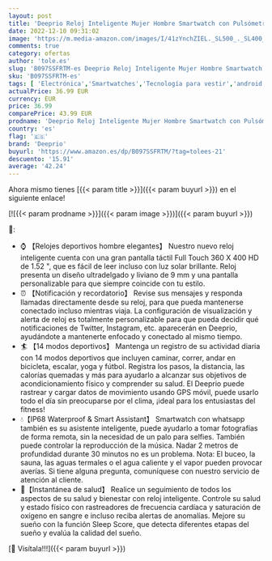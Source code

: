 ```yaml
---
layout: post
title: 'Deeprio Reloj Inteligente Mujer Hombre Smartwatch con Pulsómetro Monitor de Sueño Podómetro Pulsera Actividad Inteligente Impermeable IP68 Deportivo para Android iOS  Negro'
date: 2022-12-10 09:31:02
image: 'https://m.media-amazon.com/images/I/41zYnchZIEL._SL500_._SL400_.jpg'
comments: true
category: ofertas
author: 'tole.es'
slug: 'B097SSFRTM-es Deeprio Reloj Inteligente Mujer Hombre Smartwatch con...'
sku: 'B097SSFRTM-es'
tags: [ 'Electrónica','Smartwatches','Tecnología para vestir','android','deeprio','🇪🇸', ]
actualPrice: 36.99 EUR
currency: EUR
price: 36.99
comparePrice: 43.99 EUR
prodname: 'Deeprio Reloj Inteligente Mujer Hombre Smartwatch con Pulsómetro Monitor de Sueño Podómetro Pulsera Actividad Inteligente Impermeable IP68 Deportivo para Android iOS  Negro'
country: 'es'
flag: '🇪🇸'
brand: 'Deeprio'
buyurl: 'https://www.amazon.es/dp/B097SSFRTM/?tag=tolees-21'
descuento: '15.91'
average: '42.24'
---
```


Ahora mismo tienes [{{< param title >}}]({{< param buyurl >}}) en el siguiente enlace!

[![{{< param prodname >}}]({{< param image >}})]({{< param buyurl >}})

🔎:

- ⌚ 【Relojes deportivos hombre elegantes】 Nuestro nuevo reloj inteligente cuenta con una gran pantalla táctil Full Touch 360 X 400 HD de 1.52 ", que es fácil de leer incluso con luz solar brillante. Reloj presenta un diseño ultradelgado y liviano de 9 mm y una pantalla personalizable para que siempre coincide con tu estilo.
- ⏰ 【Notificación y recordatorio】 Revise sus mensajes y responda llamadas directamente desde su reloj, para que pueda mantenerse conectado incluso mientras viaja. La configuración de visualización y alerta de reloj es totalmente personalizable para que pueda decidir qué notificaciones de Twitter, Instagram, etc. aparecerán en Deeprio, ayudándote a mantenerte enfocado y conectado al mismo tiempo.
- 🏄 【14 modos deportivos】 Mantenga un registro de su actividad diaria con 14 modos deportivos que incluyen caminar, correr, andar en bicicleta, escalar, yoga y fútbol. Registra los pasos, la distancia, las calorías quemadas y más para ayudarlo a alcanzar sus objetivos de acondicionamiento físico y comprender su salud. El Deeprio puede rastrear y cargar datos de movimiento usando GPS móvil, puede usarlo todo el día sin preocuparse por el clima, ¡ideal para los entusiastas del fitness!
- 💧【IP68 Waterproof & Smart Assistant】 Smartwatch con whatsapp también es su asistente inteligente, puede ayudarlo a tomar fotografías de forma remota, sin la necesidad de un palo para selfies. También puede controlar la reproducción de la música. Nadar 2 metros de profundidad durante 30 minutos no es un problema. Nota: El buceo, la sauna, las aguas termales o el agua caliente y el vapor pueden provocar averías. Si tiene alguna pregunta, comuníquese con nuestro servicio de atención al cliente.
- 📸【Instantánea de salud】 Realice un seguimiento de todos los aspectos de su salud y bienestar con reloj inteligente. Controle su salud y estado físico con rastreadores de frecuencia cardíaca y saturación de oxígeno en sangre e incluso reciba alertas de anomalías. Mejore su sueño con la función Sleep Score, que detecta diferentes etapas del sueño y evalúa la calidad del sueño.

[🛒 Visítala!!!]({{< param buyurl >}})
